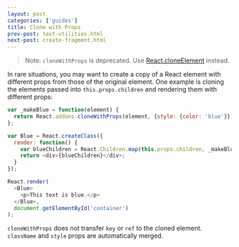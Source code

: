 ```yaml
---
layout: post
categories: ['guides']
title: Clone with Props
prev-post: test-utilities.html
next-post: create-fragment.html
---
```


> Note:
> `cloneWithProps` is deprecated. Use [React.cloneElement](top-level-api.html#react.cloneelement) instead.

In rare situations, you may want to create a copy of a React element with different props from those of the original element. One example is cloning the elements passed into `this.props.children` and rendering them with different props:

```js
var _makeBlue = function(element) {
  return React.addons.cloneWithProps(element, {style: {color: 'blue'}});
};

var Blue = React.createClass({
  render: function() {
    var blueChildren = React.Children.map(this.props.children, _makeBlue);
    return <div>{blueChildren}</div>;
  }
});

React.render(
  <Blue>
    <p>This text is blue.</p>
  </Blue>,
  document.getElementById('container')
);
```

`cloneWithProps` does not transfer `key` or `ref` to the cloned element. `className` and `style` props are automatically merged.
